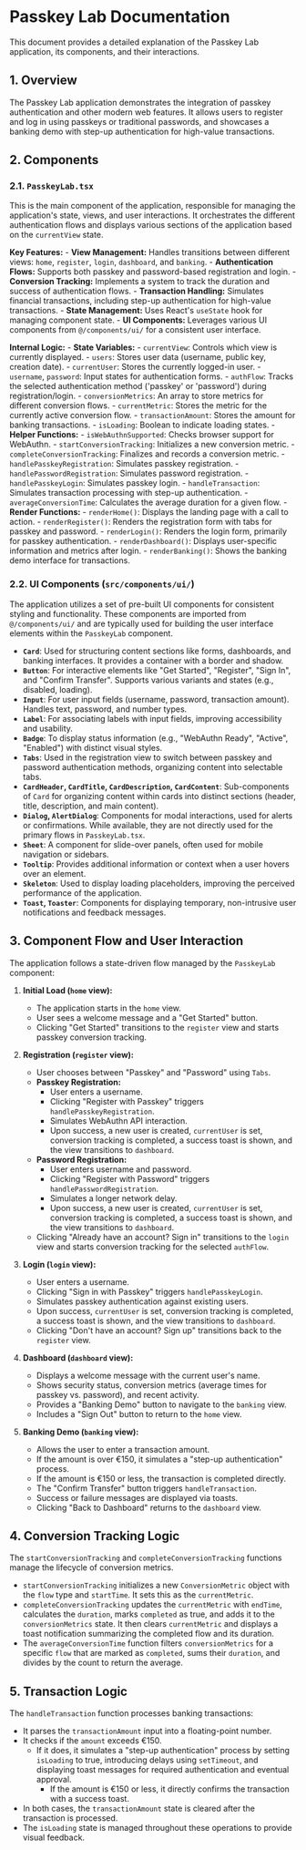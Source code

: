 # Passkey Lab Documentation

This document provides a detailed explanation of the Passkey Lab application, its components, and their interactions.

## 1. Overview

The Passkey Lab application demonstrates the integration of passkey authentication and other modern web features. It allows users to register and log in using passkeys or traditional passwords, and showcases a banking demo with step-up authentication for high-value transactions.

## 2. Components

### 2.1. `PasskeyLab.tsx`

This is the main component of the application, responsible for managing the application's state, views, and user interactions. It orchestrates the different authentication flows and displays various sections of the application based on the `currentView` state.

**Key Features:**
    - **View Management:** Handles transitions between different views: `home`, `register`, `login`, `dashboard`, and `banking`.
    - **Authentication Flows:** Supports both passkey and password-based registration and login.
    - **Conversion Tracking:** Implements a system to track the duration and success of authentication flows.
    - **Transaction Handling:** Simulates financial transactions, including step-up authentication for high-value transactions.
    - **State Management:** Uses React's `useState` hook for managing component state.
    - **UI Components:** Leverages various UI components from `@/components/ui/` for a consistent user interface.

**Internal Logic:**
    - **State Variables:**
      -   `currentView`: Controls which view is currently displayed.
      -   `users`: Stores user data (username, public key, creation date).
      -   `currentUser`: Stores the currently logged-in user.
      -   `username`, `password`: Input states for authentication forms.
      -   `authFlow`: Tracks the selected authentication method ('passkey' or 'password') during registration/login.
      -   `conversionMetrics`: An array to store metrics for different conversion flows.
      -   `currentMetric`: Stores the metric for the currently active conversion flow.
      -   `transactionAmount`: Stores the amount for banking transactions.
      -   `isLoading`: Boolean to indicate loading states.
    - **Helper Functions:**
      -   `isWebAuthnSupported`: Checks browser support for WebAuthn.
      -   `startConversionTracking`: Initializes a new conversion metric.
      -   `completeConversionTracking`: Finalizes and records a conversion metric.
      -   `handlePasskeyRegistration`: Simulates passkey registration.
      -   `handlePasswordRegistration`: Simulates password registration.
      -   `handlePasskeyLogin`: Simulates passkey login.
      -   `handleTransaction`: Simulates transaction processing with step-up authentication.
      -   `averageConversionTime`: Calculates the average duration for a given flow.
    - **Render Functions:**
      -   `renderHome()`: Displays the landing page with a call to action.
      -   `renderRegister()`: Renders the registration form with tabs for passkey and password.
      -   `renderLogin()`: Renders the login form, primarily for passkey authentication.
      -   `renderDashboard()`: Displays user-specific information and metrics after login.
      -   `renderBanking()`: Shows the banking demo interface for transactions.

### 2.2. UI Components (`src/components/ui/`)

The application utilizes a set of pre-built UI components for consistent styling and functionality. These components are imported from `@/components/ui/` and are typically used for building the user interface elements within the `PasskeyLab` component.

- **`Card`**: Used for structuring content sections like forms, dashboards, and banking interfaces. It provides a container with a border and shadow.
- **`Button`**: For interactive elements like "Get Started", "Register", "Sign In", and "Confirm Transfer". Supports various variants and states (e.g., disabled, loading).
- **`Input`**: For user input fields (username, password, transaction amount). Handles text, password, and number types.
- **`Label`**: For associating labels with input fields, improving accessibility and usability.
- **`Badge`**: To display status information (e.g., "WebAuthn Ready", "Active", "Enabled") with distinct visual styles.
- **`Tabs`**: Used in the registration view to switch between passkey and password authentication methods, organizing content into selectable tabs.
- **`CardHeader`, `CardTitle`, `CardDescription`, `CardContent`**: Sub-components of `Card` for organizing content within cards into distinct sections (header, title, description, and main content).
- **`Dialog`, `AlertDialog`**: Components for modal interactions, used for alerts or confirmations. While available, they are not directly used for the primary flows in `PasskeyLab.tsx`.
- **`Sheet`**: A component for slide-over panels, often used for mobile navigation or sidebars.
- **`Tooltip`**: Provides additional information or context when a user hovers over an element.
- **`Skeleton`**: Used to display loading placeholders, improving the perceived performance of the application.
- **`Toast`, `Toaster`**: Components for displaying temporary, non-intrusive user notifications and feedback messages.

## 3. Component Flow and User Interaction

The application follows a state-driven flow managed by the `PasskeyLab` component:

1. **Initial Load (`home` view):**
    - The application starts in the `home` view.
    - User sees a welcome message and a "Get Started" button.
    - Clicking "Get Started" transitions to the `register` view and starts passkey conversion tracking.

2. **Registration (`register` view):**
    - User chooses between "Passkey" and "Password" using `Tabs`.
    - **Passkey Registration:**
        - User enters a username.
        - Clicking "Register with Passkey" triggers `handlePasskeyRegistration`.
        - Simulates WebAuthn API interaction.
        - Upon success, a new user is created, `currentUser` is set, conversion tracking is completed, a success toast is shown, and the view transitions to `dashboard`.
    - **Password Registration:**
        - User enters username and password.
        - Clicking "Register with Password" triggers `handlePasswordRegistration`.
        - Simulates a longer network delay.
        - Upon success, a new user is created, `currentUser` is set, conversion tracking is completed, a success toast is shown, and the view transitions to `dashboard`.
    - Clicking "Already have an account? Sign in" transitions to the `login` view and starts conversion tracking for the selected `authFlow`.

3. **Login (`login` view):**
    - User enters a username.
    - Clicking "Sign in with Passkey" triggers `handlePasskeyLogin`.
    - Simulates passkey authentication against existing users.
    - Upon success, `currentUser` is set, conversion tracking is completed, a success toast is shown, and the view transitions to `dashboard`.
    - Clicking "Don't have an account? Sign up" transitions back to the `register` view.

4. **Dashboard (`dashboard` view):**
    - Displays a welcome message with the current user's name.
    - Shows security status, conversion metrics (average times for passkey vs. password), and recent activity.
    - Provides a "Banking Demo" button to navigate to the `banking` view.
    - Includes a "Sign Out" button to return to the `home` view.

5. **Banking Demo (`banking` view):**
    - Allows the user to enter a transaction amount.
    - If the amount is over €150, it simulates a "step-up authentication" process.
    - If the amount is €150 or less, the transaction is completed directly.
    - The "Confirm Transfer" button triggers `handleTransaction`.
    - Success or failure messages are displayed via toasts.
    - Clicking "Back to Dashboard" returns to the `dashboard` view.

## 4. Conversion Tracking Logic

The `startConversionTracking` and `completeConversionTracking` functions manage the lifecycle of conversion metrics.

- `startConversionTracking` initializes a new `ConversionMetric` object with the `flow` type and `startTime`. It sets this as the `currentMetric`.
- `completeConversionTracking` updates the `currentMetric` with `endTime`, calculates the `duration`, marks `completed` as true, and adds it to the `conversionMetrics` state. It then clears `currentMetric` and displays a toast notification summarizing the completed flow and its duration.
- The `averageConversionTime` function filters `conversionMetrics` for a specific `flow` that are marked as `completed`, sums their `duration`, and divides by the count to return the average.

## 5. Transaction Logic

The `handleTransaction` function processes banking transactions:

- It parses the `transactionAmount` input into a floating-point number.
- It checks if the `amount` exceeds €150.
  - If it does, it simulates a "step-up authentication" process by setting `isLoading` to true, introducing delays using `setTimeout`, and displaying toast messages for required authentication and eventual approval.
    - If the amount is €150 or less, it directly confirms the transaction with a success toast.
- In both cases, the `transactionAmount` state is cleared after the transaction is processed.
- The `isLoading` state is managed throughout these operations to provide visual feedback.
